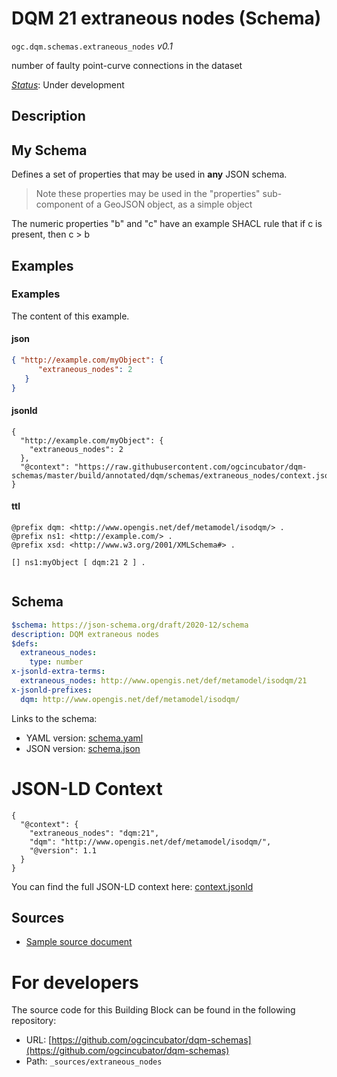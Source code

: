 
# DQM 21 extraneous nodes (Schema)

`ogc.dqm.schemas.extraneous_nodes` *v0.1*

number of faulty point-curve connections in the dataset

[*Status*](http://www.opengis.net/def/status): Under development

## Description

## My Schema

Defines a set of properties that may be used in **any** JSON schema.

> Note these properties may be used in the "properties" sub-component of a GeoJSON object, as a simple object

The numeric properties "b" and "c" have an example SHACL rule that if c is present, then c > b
## Examples

### Examples
The content of this example. 
#### json
```json
{ "http://example.com/myObject": {
      "extraneous_nodes": 2
   }
}
```

#### jsonld
```jsonld
{
  "http://example.com/myObject": {
    "extraneous_nodes": 2
  },
  "@context": "https://raw.githubusercontent.com/ogcincubator/dqm-schemas/master/build/annotated/dqm/schemas/extraneous_nodes/context.jsonld"
}
```

#### ttl
```ttl
@prefix dqm: <http://www.opengis.net/def/metamodel/isodqm/> .
@prefix ns1: <http://example.com/> .
@prefix xsd: <http://www.w3.org/2001/XMLSchema#> .

[] ns1:myObject [ dqm:21 2 ] .


```

## Schema

```yaml
$schema: https://json-schema.org/draft/2020-12/schema
description: DQM extraneous nodes
$defs:
  extraneous_nodes:
    type: number
x-jsonld-extra-terms:
  extraneous_nodes: http://www.opengis.net/def/metamodel/isodqm/21
x-jsonld-prefixes:
  dqm: http://www.opengis.net/def/metamodel/isodqm/

```

Links to the schema:

* YAML version: [schema.yaml](https://raw.githubusercontent.com/ogcincubator/dqm-schemas/master/build/annotated/dqm/schemas/extraneous_nodes/schema.json)
* JSON version: [schema.json](https://raw.githubusercontent.com/ogcincubator/dqm-schemas/master/build/annotated/dqm/schemas/extraneous_nodes/schema.yaml)


# JSON-LD Context

```jsonld
{
  "@context": {
    "extraneous_nodes": "dqm:21",
    "dqm": "http://www.opengis.net/def/metamodel/isodqm/",
    "@version": 1.1
  }
}
```

You can find the full JSON-LD context here:
[context.jsonld](https://raw.githubusercontent.com/ogcincubator/dqm-schemas/master/build/annotated/dqm/schemas/extraneous_nodes/context.jsonld)

## Sources

* [Sample source document](https://example.com/sources/1)

# For developers

The source code for this Building Block can be found in the following repository:

* URL: [https://github.com/ogcincubator/dqm-schemas](https://github.com/ogcincubator/dqm-schemas)
* Path: `_sources/extraneous_nodes`

